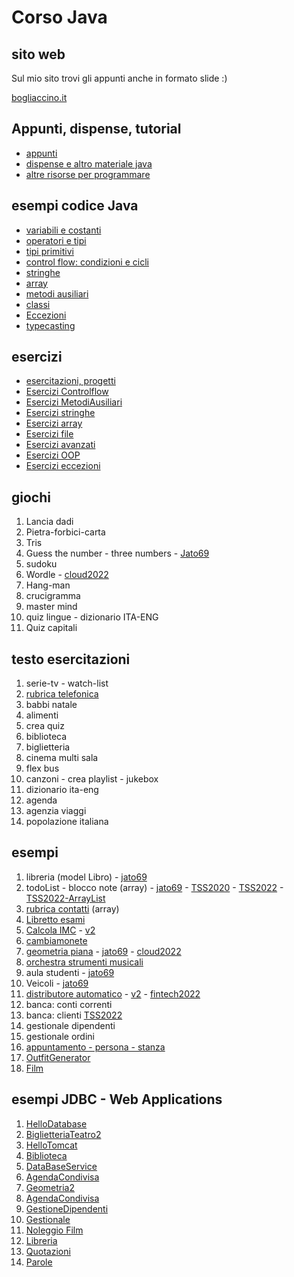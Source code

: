 # Corso Java

## sito web 

Sul mio sito trovi gli appunti anche in formato slide :)

[bogliaccino.it](http://www.mauro.bogliaccino.it/public/java)

## Appunti, dispense, tutorial

* [appunti](https://github.com/maboglia/CorsoJava/tree/master/appunti)
* [dispense e altro materiale java](https://github.com/maboglia/CorsoJavaRisorse)
* [altre risorse per programmare](https://github.com/maboglia/ProgrammingResources)


## esempi codice Java

* [variabili e costanti](https://github.com/maboglia/CorsoJava/blob/master/esempi/00_variabili_costanti.md)
* [operatori e tipi](https://github.com/maboglia/CorsoJava/blob/master/esempi/01_Operatori_Tipi.md)
* [tipi primitivi](https://github.com/maboglia/CorsoJava/blob/master/esempi/02_tipi_primitivi.md)
* [control flow: condizioni e cicli](https://github.com/maboglia/CorsoJava/blob/master/esempi/03_Condizioni_Cicli.md)
* [stringhe](https://github.com/maboglia/CorsoJava/blob/master/esempi/04_Stringhe.md)
* [array](https://github.com/maboglia/CorsoJava/blob/master/esempi/05_Array.md)
* [metodi ausiliari](https://github.com/maboglia/CorsoJava/blob/master/esempi/06_MetodiAusiliari.md)
* [classi](https://github.com/maboglia/CorsoJava/blob/master/esempi/07_Classi.md)
* [Eccezioni](https://github.com/maboglia/CorsoJava/blob/master/esempi/10_eccezioni.md)
* [typecasting](https://github.com/maboglia/CorsoJava/blob/master/esempi/09_typecasting.md)

## esercizi

* [esercitazioni, progetti](https://github.com/maboglia/CorsoJava/tree/master/esercizi)
* [Esercizi Controlflow](https://github.com/maboglia/CorsoJava/blob/master/esercizi/00_esercizi_controlflow.md)
* [Esercizi MetodiAusiliari](https://github.com/maboglia/CorsoJava/blob/master/esercizi/01_EserciziMetodiAusiliari.md)
* [Esercizi stringhe](https://github.com/maboglia/CorsoJava/blob/master/esercizi/02_esercizi_stringhe.md)
* [Esercizi array](https://github.com/maboglia/CorsoJava/blob/master/esercizi/03_Esercizi_array.md)
* [Esercizi file](https://github.com/maboglia/CorsoJava/blob/master/esercizi/04_esercizi_file.md)
* [Esercizi avanzati](https://github.com/maboglia/CorsoJava/blob/master/esercizi/05_Esercizi_avanzati.md)
* [Esercizi OOP](https://github.com/maboglia/CorsoJava/blob/master/esercizi/06_EserciziOOP.md)
* [Esercizi eccezioni](https://github.com/maboglia/CorsoJava/blob/master/esercizi/07_es_eccezioni.md)


## giochi

1. Lancia dadi
2. Pietra-forbici-carta
3. Tris
4. Guess the number - three numbers - [Jato69](https://github.com/maboglia/Jato69/tree/main/Prj03_IndovinaNumero)
5. sudoku
6. Wordle - [cloud2022](https://github.com/maboglia/Cloud2022/tree/main/workspace/Prj19_Wordle)
7. Hang-man
8. crucigramma
9. master mind
10. quiz lingue - dizionario ITA-ENG
11. Quiz capitali

## testo esercitazioni

1. serie-tv - watch-list
2. [rubrica telefonica](https://github.com/maboglia/CorsoJava/blob/master/esercitazioni/0_Tracce/JavaSE/RubricaTelefonica.drawio.pdf)
3. babbi natale
4. alimenti
5. crea quiz
6. biblioteca
7. biglietteria
8. cinema multi sala
9. flex bus
10. canzoni - crea playlist - jukebox
11. dizionario ita-eng
12. agenda
13. agenzia viaggi
14. popolazione italiana

## esempi

1. libreria (model Libro) - [jato69](https://github.com/maboglia/Jato69/tree/main/Prj05_Libri)
2. todoList - blocco note (array) - [jato69](https://github.com/maboglia/Jato69/tree/main/Prj07_BloccoNote) - [TSS2020](https://github.com/maboglia/TSS2020/tree/master/Prj01_ListaSpesa/src) - [TSS2022](https://github.com/maboglia/TSS2022/tree/main/workspace/Prj07_TodoList/src) - [TSS2022-ArrayList](https://github.com/maboglia/TSS2022/tree/main/workspace/Prj08_TodoList2/src)
3. [rubrica contatti](https://github.com/maboglia/java-projects-01-base/tree/main/01_Rubrica_telefonica) (array)
4. [Libretto esami](https://github.com/maboglia/TSS2022/tree/main/workspace/Prj03_Esami/src)
5. [Calcola IMC](https://github.com/maboglia/java-projects-01-base/tree/main/02imc) - [v2](https://github.com/maboglia/java-projects-02-intermediate/tree/main/11_CalcoloPeso2)
6. [cambiamonete](https://github.com/maboglia/java-projects-01-base/tree/main/01_cambiamonete)
7. [geometria piana](https://github.com/maboglia/TSS2021/tree/main/Prj_12_Geometria/src) - [jato69](https://github.com/maboglia/Jato69/tree/main/Prj08_Geometria1) - [cloud2022](https://github.com/maboglia/Cloud2022/tree/main/workspace/Prj09_Geometria)
8. [orchestra strumenti musicali](https://github.com/maboglia/Jato69/tree/main/Prj12_Orchestra)
9. aula studenti - [jato69](https://github.com/maboglia/Jato69/tree/main/Prj06_AulaInformatica)
10. Veicoli - [jato69](https://github.com/maboglia/Jato69/tree/main/Prj13_Veicoli)
11. [distributore automatico](https://github.com/maboglia/TSS2021/tree/main/Prj_09_DistributoreAutomatico/src) - [v2](https://github.com/maboglia/TSS2021/tree/main/Prj_09_DistributoreAutomatico2/src) - [fintech2022](https://github.com/maboglia/Fintech2022/tree/main/Prj06_DistributoreAutomatico)
12. banca: conti correnti
13. banca: clienti [TSS2022](https://github.com/maboglia/TSS2022/tree/main/workspace/Prj16_Banca/src)
14. gestionale dipendenti
15. gestionale ordini
16. [appuntamento - persona - stanza](https://github.com/maboglia/Jato69/tree/main/Ese01_Appuntamenti)
17. [OutfitGenerator](https://github.com/maboglia/Jato69/tree/main/Prj09_OutfitGenerator)
18. [Film](https://github.com/maboglia/Cloud2022/tree/main/workspace/Prj11_Film)


## esempi JDBC - Web Applications

1. [HelloDatabase](https://github.com/maboglia/Jato69/tree/main/Prj18_HelloDatabase)
2. [BiglietteriaTeatro2](https://github.com/maboglia/Jato69/tree/main/Prj19_BiglietteriaTeatro2)
3. [HelloTomcat](https://github.com/maboglia/Jato69/tree/main/Prj20_HelloTomcat)
4. [Biblioteca](https://github.com/maboglia/Jato69/tree/main/Prj21_Biblioteca)
5. [DataBaseService](https://github.com/maboglia/Jato69/tree/main/Prj22_DataBaseService)
6. [AgendaCondivisa](https://github.com/maboglia/Jato69/tree/main/Prj23_AgendaCondivisa)
7. [Geometria2](https://github.com/maboglia/Jato69/tree/main/Prj24_Geometria2)
8. [AgendaCondivisa](https://github.com/maboglia/Jato69/tree/main/Prj25_AgendaCondivisa)
9. [GestioneDipendenti](https://github.com/maboglia/Jato69/tree/main/Prj25_GestioneDipendenti)
10. [Gestionale](https://github.com/maboglia/Jato69/tree/main/Prj28_Gestionale)
11. [Noleggio Film](https://github.com/maboglia/Cloud2022/tree/main/workspace/Prj12_NoleggioFilm)
12. [Libreria](https://github.com/maboglia/Cloud2022/tree/main/workspace/Prj13_Libreria)
13. [Quotazioni](https://github.com/maboglia/Fintech2022/tree/main/Prj12-Quotazioni)
14. [Parole](https://github.com/maboglia/Fintech2022/tree/main/Prj14_Parole)

